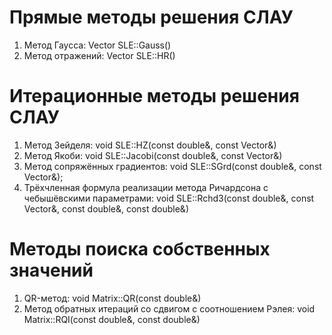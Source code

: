 # Прямые методы решения СЛАУ
1) Метод Гаусса: Vector SLE::Gauss()
2) Метод отражений: Vector SLE::HR()
# Итерационные методы решения СЛАУ
1) Метод Зейделя: void SLE::HZ(const double&, const Vector&)
2) Метод Якоби: void SLE::Jacobi(const double&, const Vector&)
3) Метод сопряжённых градиентов: void SLE::SGrd(const double&, const Vector&);
4) Трёхчленная формула реализации метода Ричардсона с чебышёвскими параметрами: void SLE::Rchd3(const double&, const Vector&, const double&, const double&)
# Методы поиска собственных значений
1) QR-метод: void Matrix::QR(const double&)
2) Метод обратных итераций со сдвигом с соотношением Рэлея: void Matrix::RQI(const double&, const double&)
